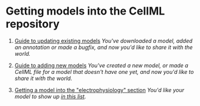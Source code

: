 # Getting models into the CellML repository

1. [Guide to updating existing models](./updating.md) _You've downloaded a model, added an annotation or made a bugfix, and now you'd like to share it with the world._

2. [Guide to adding new models](./creating.md) _You've created a new model, or made a CellML file for a model that doesn't have one yet, and now you'd like to share it with the world._

3. [Getting a model into the "electrophysiology" section](./listing.md) _You'd like your model to show up [in this list](https://models.physiomeproject.org/electrophysiology)._
